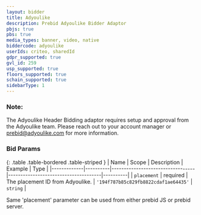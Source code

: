 ```yaml
---
layout: bidder
title: Adyoulike
description: Prebid Adyoulike Bidder Adaptor
pbjs: true
pbs: true
media_types: banner, video, native
biddercode: adyoulike
userIds: criteo, sharedId
gdpr_supported: true
gvl_id: 259
usp_supported: true
floors_supported: true
schain_supported: true
sidebarType: 1
---
```


### Note:

The Adyoulike Header Bidding adaptor requires setup and approval from the Adyoulike team. Please reach out to your account manager or prebid@adyoulike.com for more information.

### Bid Params

{: .table .table-bordered .table-striped }
| Name | Scope | Description | Example | Type |
|-------------|----------|----------------------------------|--------------------------------------|----------|
| `placement` | required | The placement ID from Adyoulike. | `'194f787b85c829fb8822cdaf1ae64435'` | `string` |

Same 'placement' parameter can be used from either prebid JS or prebid server.
